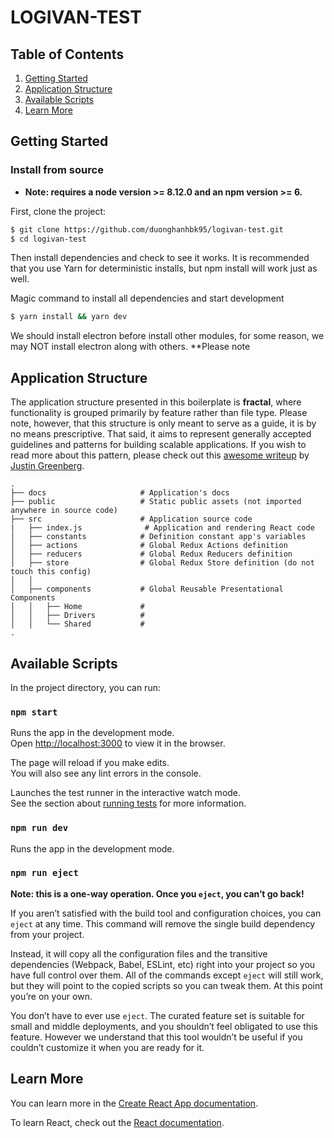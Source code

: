 # LOGIVAN-TEST

## Table of Contents
1. [Getting Started](#getting-started)
1. [Application Structure](#application-structure)
1. [Available Scripts](#available-scripts)
1. [Learn More](#learn-more)
## Getting Started

### Install from source
* **Note: requires a node version >= 8.12.0 and an npm version >= 6.**

First, clone the project:

```bash
$ git clone https://github.com/duonghanhbk95/logivan-test.git
$ cd logivan-test
```
Then install dependencies and check to see it works. It is recommended that you use Yarn for deterministic installs, but npm install will work just as well.

Magic command to install all dependencies and start development

```bash
$ yarn install && yarn dev
```
We should install electron before install other modules, for some reason, we may NOT install electron along with others. **Please note 

## Application Structure

The application structure presented in this boilerplate is **fractal**, where functionality is grouped primarily by feature rather than file type. Please note, however, that this structure is only meant to serve as a guide, it is by no means prescriptive. That said, it aims to represent generally accepted guidelines and patterns for building scalable applications. If you wish to read more about this pattern, please check out this [awesome writeup](https://github.com/davezuko/react-redux-starter-kit/wiki/Fractal-Project-Structure) by [Justin Greenberg](https://github.com/justingreenberg).

```
.
├── docs                     # Application's docs
├── public                   # Static public assets (not imported anywhere in source code)
├── src                      # Application source code
|   ├── index.js              # Application and rendering React code
│   ├── constants            # Definition constant app's variables
│   ├── actions              # Global Redux Actions definition
│   ├── reducers             # Global Redux Reducers definition
│   ├── store                # Global Redux Store definition (do not touch this config)
│   │
│   ├── components           # Global Reusable Presentational Components
│   │   ├── Home             #
│   │   ├── Drivers          #
│   │   └── Shared           #
.
```

## Available Scripts

In the project directory, you can run:

### `npm start`

Runs the app in the development mode.<br>
Open [http://localhost:3000](http://localhost:3000) to view it in the browser.

The page will reload if you make edits.<br>
You will also see any lint errors in the console.

Launches the test runner in the interactive watch mode.<br>
See the section about [running tests](https://facebook.github.io/create-react-app/docs/running-tests) for more information.

### `npm run dev`

Runs the app in the development mode.<br>

### `npm run eject`

**Note: this is a one-way operation. Once you `eject`, you can’t go back!**

If you aren’t satisfied with the build tool and configuration choices, you can `eject` at any time. This command will remove the single build dependency from your project.

Instead, it will copy all the configuration files and the transitive dependencies (Webpack, Babel, ESLint, etc) right into your project so you have full control over them. All of the commands except `eject` will still work, but they will point to the copied scripts so you can tweak them. At this point you’re on your own.

You don’t have to ever use `eject`. The curated feature set is suitable for small and middle deployments, and you shouldn’t feel obligated to use this feature. However we understand that this tool wouldn’t be useful if you couldn’t customize it when you are ready for it.

## Learn More

You can learn more in the [Create React App documentation](https://facebook.github.io/create-react-app/docs/getting-started).

To learn React, check out the [React documentation](https://reactjs.org/).
